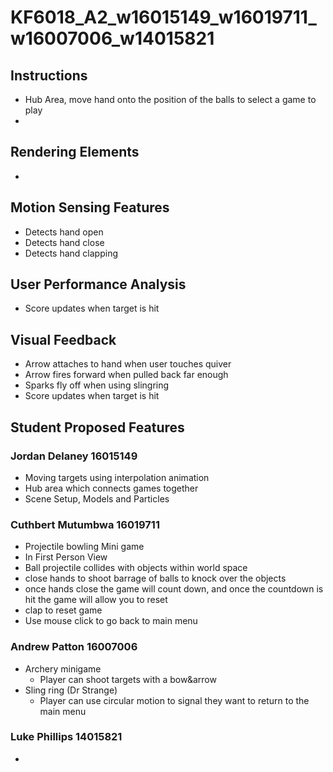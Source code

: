 # KF6018_A2_w16015149_w16019711_w16007006_w14015821

## Instructions
* Hub Area, move hand onto the position of the balls to select a game to play
* 


## Rendering Elements

* 

## Motion Sensing Features

* Detects hand open 
* Detects hand close
* Detects hand clapping

## User Performance Analysis

* Score updates when target is hit

## Visual Feedback

* Arrow attaches to hand when user touches quiver
* Arrow fires forward when pulled back far enough
* Sparks fly off when using slingring
* Score updates when target is hit

## Student Proposed Features
### Jordan Delaney 16015149

* Moving targets using interpolation animation
* Hub area which connects games together
* Scene Setup, Models and Particles 

### Cuthbert Mutumbwa 16019711

* Projectile bowling Mini game
* In First Person View
* Ball projectile collides with objects within world space
* close hands to shoot barrage of balls to knock over the objects
* once hands close the game will count down, and once the countdown is hit the game will allow you to reset
* clap to reset game
* Use mouse click to go back to main menu

### Andrew Patton 16007006

* Archery minigame
  * Player can shoot targets with a bow&arrow
* Sling ring (Dr Strange)
  * Player can use circular motion to signal they want to return to the main menu

### Luke Phillips 14015821

* 
